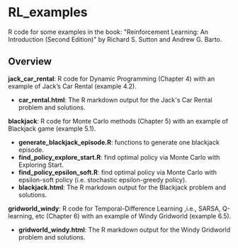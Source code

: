 # RL_examples
R code for some examples in the book: "Reinforcement Learning: An Introduction (Second Edition)" by Richard S. Sutton and Andrew G. Barto.

## Overview

**jack_car_rental**: R code for Dynamic Programming (Chapter 4) with an example of Jack’s Car Rental (example 4.2).
- **car_rental.html**: The R markdown output for the Jack's Car Rental problem and solutions.


**blackjack**: R code for Monte Carlo methods (Chapter 5) with an example of Blackjack game (example 5.1).
- **generate_blackjack_episode.R**: functions to generate one blackjack episode.
- **find_policy_explore_start.R**: find optimal policy via Monte Carlo with Exploring Start.
- **find_policy_epsilon_soft.R**: find optimal policy via Monte Carlo with epsilon-soft policy (i.e. stochastic epsilon-greedy policy).
- **blackjack.html**: The R markdown output for the Blackjack problem and solutions.


**gridworld_windy**: R code for Temporal-Difference Learning ,i.e., SARSA, Q-learning, etc (Chapter 6) with an example of Windy Gridworld (example 6.5).
- **gridworld_windy.html**: The R markdown output for the Windy Gridworld problem and solutions.
